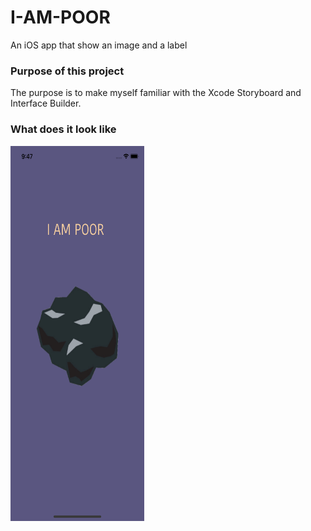 # I-AM-POOR
An iOS app that show an image and a label

### Purpose of this project
The purpose is to make myself familiar with the Xcode Storyboard and Interface Builder.

### What does it look like
<img src="https://github.com/Helen-Noe/I-AM-POOR/blob/main/I_AM_POOR_iPhone11.png" width="214" height="600">
